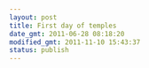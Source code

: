 ```yaml
---
layout: post
title: First day of temples
date_gmt: 2011-06-28 08:18:20
modified_gmt: 2011-11-10 15:43:37
status: publish
---
```


